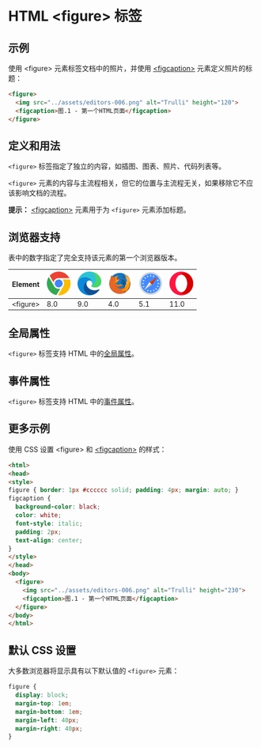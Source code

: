 HTML \<figure> 标签
===

## 示例

使用 \<figure> 元素标签文档中的照片，并使用 [\<figcaption>](./figcaption.md) 元素定义照片的标题：

```html idoc:preview
<figure>
  <img src="../assets/editors-006.png" alt="Trulli" height="120">
  <figcaption>图.1 - 第一个HTML页面</figcaption>
</figure>
```
<!--rehype:style=min-height: 200px;-->

## 定义和用法

`<figure>` 标签指定了独立的内容，如插图、图表、照片、代码列表等。

`<figure>` 元素的内容与主流程相关，但它的位置与主流程无关，如果移除它不应该影响文档的流程。

**提示：** [\<figcaption>](./figcaption.md) 元素用于为 `<figure>` 元素添加标题。

## 浏览器支持

表中的数字指定了完全支持该元素的第一个浏览器版本。

| Element | ![chrome][1] | ![edge][2] | ![firefox][3] | ![safari][4] | ![opera][5] |
| ----- | --- | --- | --- | --- | --- |
| \<figure> | 8.0 | 9.0 | 4.0 | 5.1 | 11.0 |
<!--rehype:style=width: 100%; display: inline-table;-->

## 全局属性

`<figure>` 标签支持 HTML 中的[全局属性](../reference/standardattributes.md)。

## 事件属性

`<figure>` 标签支持 HTML 中的[事件属性](../reference/eventattributes.md)。

## 更多示例

使用 CSS 设置 \<figure> 和 [\<figcaption>](./figcaption.md) 的样式：

```html idoc:preview:iframe
<html>
<head>
<style>
figure { border: 1px #cccccc solid; padding: 4px; margin: auto; }
figcaption {
  background-color: black;
  color: white;
  font-style: italic;
  padding: 2px;
  text-align: center;
}
</style>
</head>
<body>
  <figure>
    <img src="../assets/editors-006.png" alt="Trulli" height="230">
    <figcaption>图.1 - 第一个HTML页面</figcaption>
  </figure>
</body>
</html>
```

## 默认 CSS 设置

大多数浏览器将显示具有以下默认值的 `<figure>` 元素：

```css
figure {
  display: block;
  margin-top: 1em;
  margin-bottom: 1em;
  margin-left: 40px;
  margin-right: 40px;
}
```

[1]: ../assets/chrome.svg
[2]: ../assets/edge.svg
[3]: ../assets/firefox.svg
[4]: ../assets/safari.svg
[5]: ../assets/opera.svg